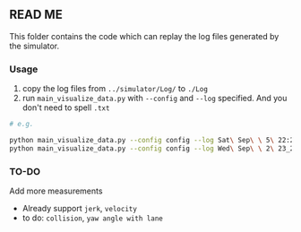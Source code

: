 ## READ ME

This folder contains the code which can replay the log files generated by the simulator.

### Usage

1. copy the log files from `../simulator/Log/` to `./Log`
2. run `main_visualize_data.py` with `--config` and `--log` specified. And you don't need to spell `.txt`

```bash
# e.g.

python main_visualize_data.py --config config --log Sat\ Sep\ \ 5\ 22:26:38\ 2020
python main_visualize_data.py --config config --log Wed\ Sep\ \ 2\ 23_26_58\ 2020
```

### TO-DO

Add more measurements

- Already support `jerk`, `velocity`
- to do: `collision`, `yaw angle with lane`